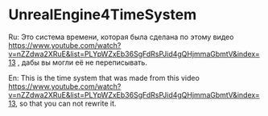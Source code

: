 # UnrealEngine4TimeSystem
Ru: Это система времени, которая была сделана по этому видео https://www.youtube.com/watch?v=nZZdwa2XRuE&list=PLYpWZxEb36SgFdRsPJid4gQHjmmaGbmtV&index=13 , дабы вы могли её не переписывать.

En: This is the time system that was made from this video https://www.youtube.com/watch?v=nZZdwa2XRuE&list=PLYpWZxEb36SgFdRsPJid4gQHjmmaGbmtV&index=13, so that you can not rewrite it.

